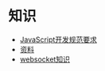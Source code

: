 # 知识

* [JavaScript开发规范要求](https://kb.cnblogs.com/page/157114/)
* [资料](https://ccc3.gitbooks.io/fe_in_action/)
* [websocket知识](https://www.ruanyifeng.com/blog/2017/05/websocket.html)
